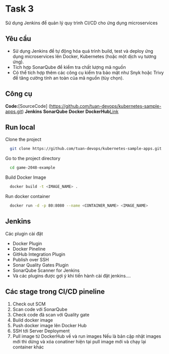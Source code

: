 
# Task 3

Sử dụng Jenkins để quản lý quy trình CI/CD cho ứng dụng microservices

## Yêu cầu

- Sử dụng Jenkins để tự động hóa quá trình build, test và deploy ứng dụng microservices lên Docker, Kubernetes (hoặc một dịch vụ tương ứng).
- Tích hợp SonarQube để kiểm tra chất lượng mã nguồn
- Có thể tích hợp thêm các công cụ kiểm tra bảo mật như Snyk hoặc Trivy để tăng cường tính an toàn của mã nguồn (tùy chọn).

## Công cụ
**Code:**[SourceCode] (https://github.com/tuan-devops/kubernetes-sample-apps.git)
**Jenkins**
**SonarQube**
**Docker**
**DockerHub**[Link](https://hub.docker.com/repository/docker/conkhipecpec/2048-jenkins)

## Run local
Clone the project

```bash
  git clone https://github.com/tuan-devops/kubernetes-sample-apps.git
```

Go to the project directory

```bash
  cd game-2048-example
```

Build Docker Image

```bash
  docker build -t <IMAGE_NAME> .
```

Run docker container

```bash
  docker run -d -p 80:8080 --name <CONTAINER_NAME> <IMAGE_NAME>
```

## Jenkins
Các plugin cài đặt 
- Docker Plugin
- Docker Pineline 
- GitHub Integration Plugin 
- Publish over SSH  
- Sonar Quality Gates Plugin 
- SonarQube Scanner for Jenkins
- Và các plugins được gợi ý khi tiến hành cài đặt jenkins....

## Các stage trong CI/CD pineline
1. Check out SCM
2. Scan code với SonarQube
3. Check code đã scan với Quality gate
4. Build docker image
5. Push docker image lên Docker Hub
6. SSH tới Server Deployment 
7. Pull image từ DockerHub về và run images 
Nếu là bản cập nhật images mới thì dừng và xóa conatiner hiện tại pull image mới và chạy lại container khác